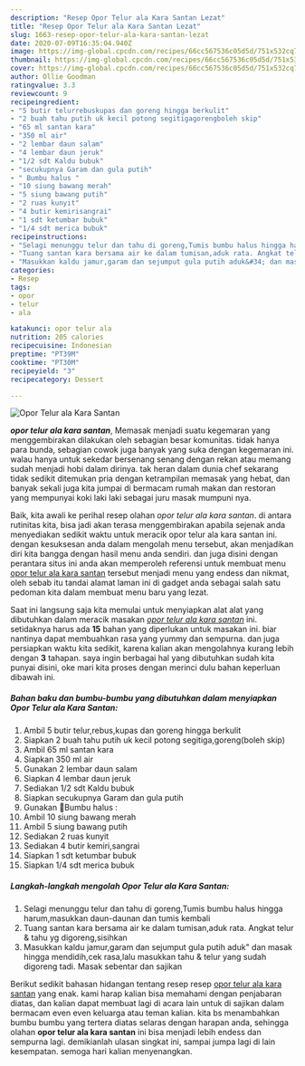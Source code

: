 ```yaml
---
description: "Resep Opor Telur ala Kara Santan Lezat"
title: "Resep Opor Telur ala Kara Santan Lezat"
slug: 1663-resep-opor-telur-ala-kara-santan-lezat
date: 2020-07-09T16:35:04.940Z
image: https://img-global.cpcdn.com/recipes/66cc567536c05d5d/751x532cq70/opor-telur-ala-kara-santan-foto-resep-utama.jpg
thumbnail: https://img-global.cpcdn.com/recipes/66cc567536c05d5d/751x532cq70/opor-telur-ala-kara-santan-foto-resep-utama.jpg
cover: https://img-global.cpcdn.com/recipes/66cc567536c05d5d/751x532cq70/opor-telur-ala-kara-santan-foto-resep-utama.jpg
author: Ollie Goodman
ratingvalue: 3.3
reviewcount: 9
recipeingredient:
- "5 butir telurrebuskupas dan goreng hingga berkulit"
- "2 buah tahu putih uk kecil potong segitigagorengboleh skip"
- "65 ml santan kara"
- "350 ml air"
- "2 lembar daun salam"
- "4 lembar daun jeruk"
- "1/2 sdt Kaldu bubuk"
- "secukupnya Garam dan gula putih"
- " Bumbu halus "
- "10 siung bawang merah"
- "5 siung bawang putih"
- "2 ruas kunyit"
- "4 butir kemirisangrai"
- "1 sdt ketumbar bubuk"
- "1/4 sdt merica bubuk"
recipeinstructions:
- "Selagi menunggu telur dan tahu di goreng,Tumis bumbu halus hingga harum,masukkan daun-daunan dan tumis kembali"
- "Tuang santan kara bersama air ke dalam tumisan,aduk rata. Angkat telur &amp; tahu yg digoreng,sisihkan"
- "Masukkan kaldu jamur,garam dan sejumput gula putih aduk&#34; dan masak hingga mendidih,cek rasa,lalu masukkan tahu &amp; telur yang sudah digoreng tadi. Masak sebentar dan sajikan"
categories:
- Resep
tags:
- opor
- telur
- ala

katakunci: opor telur ala 
nutrition: 205 calories
recipecuisine: Indonesian
preptime: "PT39M"
cooktime: "PT30M"
recipeyield: "3"
recipecategory: Dessert

---
```



![Opor Telur ala Kara Santan](https://img-global.cpcdn.com/recipes/66cc567536c05d5d/751x532cq70/opor-telur-ala-kara-santan-foto-resep-utama.jpg)

<b><i>opor telur ala kara santan</i></b>, Memasak menjadi suatu kegemaran yang menggembirakan dilakukan oleh sebagian besar komunitas. tidak hanya para bunda, sebagian cowok juga banyak yang suka dengan kegemaran ini. walau hanya untuk sekedar bersenang senang dengan rekan atau memang sudah menjadi hobi dalam dirinya. tak heran dalam dunia chef sekarang tidak sedikit ditemukan pria dengan ketrampilan memasak yang hebat, dan banyak sekali juga kita jumpai di bermacam rumah makan dan restoran yang mempunyai koki laki laki sebagai juru masak mumpuni nya.



Baik, kita awali ke perihal resep olahan <i>opor telur ala kara santan</i>. di antara rutinitas kita, bisa jadi akan terasa menggembirakan apabila sejenak anda menyediakan sedikit waktu untuk meracik opor telur ala kara santan ini. dengan kesuksesan anda dalam mengolah menu tersebut, akan menjadikan diri kita bangga dengan hasil menu anda sendiri. dan juga disini dengan perantara situs ini anda akan memperoleh referensi untuk membuat menu <u>opor telur ala kara santan</u> tersebut menjadi menu yang endess dan nikmat, oleh sebab itu tandai alamat laman ini di gadget anda sebagai salah satu pedoman kita dalam membuat menu baru yang lezat.


Saat ini langsung saja kita memulai untuk menyiapkan alat alat yang dibutuhkan dalam meracik masakan <u><i>opor telur ala kara santan</i></u> ini. setidaknya harus ada <b>15</b> bahan yang diperlukan untuk masakan ini. biar nantinya dapat membuahkan rasa yang yummy dan sempurna. dan juga persiapkan waktu kita sedikit, karena kalian akan mengolahnya kurang lebih dengan <b>3</b> tahapan. saya ingin berbagai hal yang dibutuhkan sudah kita punyai disini, oke mari kita proses dengan merinci dulu bahan keperluan dibawah ini.

<!--inarticleads1-->

##### Bahan baku dan bumbu-bumbu yang dibutuhkan dalam menyiapkan Opor Telur ala Kara Santan:

1. Ambil 5 butir telur,rebus,kupas dan goreng hingga berkulit
1. Siapkan 2 buah tahu putih uk kecil potong segitiga,goreng(boleh skip)
1. Ambil 65 ml santan kara
1. Siapkan 350 ml air
1. Gunakan 2 lembar daun salam
1. Siapkan 4 lembar daun jeruk
1. Sediakan 1/2 sdt Kaldu bubuk
1. Siapkan secukupnya Garam dan gula putih
1. Gunakan  🥚Bumbu halus :
1. Ambil 10 siung bawang merah
1. Ambil 5 siung bawang putih
1. Sediakan 2 ruas kunyit
1. Sediakan 4 butir kemiri,sangrai
1. Siapkan 1 sdt ketumbar bubuk
1. Siapkan 1/4 sdt merica bubuk




<!--inarticleads2-->

##### Langkah-langkah mengolah Opor Telur ala Kara Santan:

1. Selagi menunggu telur dan tahu di goreng,Tumis bumbu halus hingga harum,masukkan daun-daunan dan tumis kembali
1. Tuang santan kara bersama air ke dalam tumisan,aduk rata. Angkat telur &amp; tahu yg digoreng,sisihkan
1. Masukkan kaldu jamur,garam dan sejumput gula putih aduk&#34; dan masak hingga mendidih,cek rasa,lalu masukkan tahu &amp; telur yang sudah digoreng tadi. Masak sebentar dan sajikan




Berikut sedikit bahasan hidangan tentang resep resep <u>opor telur ala kara santan</u> yang enak. kami harap kalian bisa memahami dengan penjabaran diatas, dan kalian dapat membuat lagi di acara lain untuk di sajikan dalam bermacam even even keluarga atau teman kalian. kita bs menambahkan bumbu bumbu yang tertera diatas selaras dengan harapan anda, sehingga olahan <b>opor telur ala kara santan</b> ini bisa menjadi lebih endess dan sempurna lagi. demikianlah ulasan singkat ini, sampai jumpa lagi di lain kesempatan. semoga hari kalian menyenangkan.
